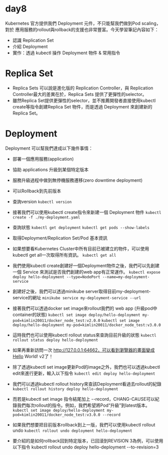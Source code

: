 # day8
Kubernetes 官方提供我們 Deployment 元件，不只能幫我們做到Pod scaling，對於 應用服務的rollout與rollback的支援也非常豐富。今天學習筆記內容如下：

* 認識 Replication Set
* 介紹 Deployment
* 實作：透過 kubectl 操作 Deployment 物件 & 常用指令

# Replica Set
* Replica Sets 可以說是進化版的 Replication Controller，與 Replication Controller最大的差異在於，Replica Sets 提供了更彈性的selector。
* 雖然Replica Set提供更彈性的selector，並不推薦開發者直接使用kubectl create等指令創建Replica Set 物件，而是透過 Deployment 來創建新的 Replica Set。

# Deployment
Deployment 可以幫我們達成以下幾件事情：


* 部署一個應用服務(application)
* 協助 applications 升級到某個特定版本
* 服務升級過程中做到無停機服務遷移(zero downtime deployment)
* 可以Rollback到先前版本

* 查詢version
`kubectl version`
* 接著我們可以使用kubectl create指令來新建一個 Deployment 物件
`kubectl create -f ./my-deployment.yaml`
* 查詢狀態
`kubectl get deployment`
`kubectl get pods --show-labels`
* 取得Deployment/Replication Set/Pod 基本資訊
* 如果想要看Kubernetes Cluster中所有目前已被建立的物件，可以使用kubectl get all一次取得所有資訊。
`kubectl get all`

* 我們使用kubectl create創建好一個Deployment物件之後，我們可以先創建一個 Service 來測試是否我們創建的web app有正常運作。
`kubectl expose deploy hello-deployment --type=NodePort --name=my-deployment-service`
* 創建好之後，我們可以透過minikube server取得目前my-deployment-service的網址
`minikube service my-deployment-service --url`
* 接著我們可以透過docker set image來rollout我們的 web app (升級pod中container的狀態)
`kubectl set image deploy/hello-deployment my-pod=kimlin20011/docker_node_test:v2.0.0`
`kubectl set image deploy/hello-deployment my-pod=kimlin20011/docker_node_test:v3.0.0`
* 這時我們也可以使用kubectl rollout status來查詢目前升級的狀態
`kubectl rollout status deploy hello-deployment`
* 如果再重新訪問一次 http://127.0.0.1:64662，可以看到瀏覽器的畫面變成Hello World! v2了！

* 除了透過kubectl set image更新Pod的image之外，我們也可以透過kubectl edit來進行更新，輸入以下指令
`kubectl edit deploy hello-deployment`

* 我們可以透過kubectl rollout history來查該Deployment看過去rollout的紀錄
`kubectl rollout history deploy hello-deployment`

* 而若是kubectl set image 指令結尾加上 --record，CHANG-CAUSE可以紀錄我們每次rollout的指令。例如，我們希望將Pod“升級”到latest版本。
`kubectl set image deploy/hello-deployment my-pod=kimlin20011/docker_node_test:v3.0.0 --record`
* 如果我們想要把目前版本rollback到上一版，我們可以使用kubectl rollout undo
`kubectl rollout undo deployment hello-deployment`

* 要介紹的是如何rollback回到特定版本，已回滾到REVISION 3為例，可以使用以下指令
kubectl rollout undo deploy hello-deployment --to-revision=3

